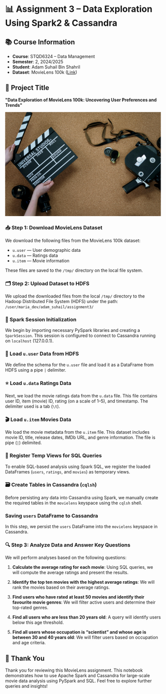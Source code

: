# 📊 Assignment 3 – Data Exploration Using Spark2 & Cassandra

## 📚 Course Information
- **Course**: STQD6324 – Data Management
- **Semester**: 2, 2024/2025
- **Student**: Adam Suhail Bin Shahril
- **Dataset**: MovieLens 100k ([Link](https://grouplens.org/datasets/movielens/100k/))

## 📝 Project Title
**"Data Exploration of MovieLens 100k: Uncovering User Preferences and Trends"**

![movies](Images/movies.jpg)

### 📥 Step 1: Download MovieLens Dataset
We download the following files from the MovieLens 100k dataset:
- `u.user` — User demographic data
- `u.data` — Ratings data
- `u.item` — Movie information

These files are saved to the `/tmp/` directory on the local file system.

### 🗂️ Step 2: Upload Dataset to HDFS
We upload the downloaded files from the local `/tmp/` directory to the Hadoop Distributed File System (HDFS) under the path: 
`/user/maria_dev/adam_suhail/assignment3/`

### 🔧 Spark Session Initialization
We begin by importing necessary PySpark libraries and creating a `SparkSession`. This session is configured to connect to Cassandra running on `localhost` (127.0.0.1).

### 👥 Load `u.user` Data from HDFS
We define the schema for the `u.user` file and load it as a DataFrame from HDFS using a pipe `|` delimiter.

### ⭐ Load `u.data` Ratings Data
Next, we load the movie ratings data from the `u.data` file. This file contains user ID, item (movie) ID, rating (on a scale of 1–5), and timestamp. The delimiter used is a tab (`\t`).

### 🎬 Load `u.item` Movies Data
We load the movie metadata from the `u.item` file. This dataset includes movie ID, title, release dates, IMDb URL, and genre information. The file is pipe (`|`) delimited.

### 🧠 Register Temp Views for SQL Queries
To enable SQL-based analysis using Spark SQL, we register the loaded DataFrames (`users`, `ratings`, and `movies`) as temporary views.

### 🗃️ Create Tables in Cassandra (`cqlsh`)
Before persisting any data into Cassandra using Spark, we manually create the required tables in the `movielens` keyspace using the `cqlsh` shell.

### Saving `users` DataFrame to Cassandra
In this step, we persist the `users` DataFrame into the `movielens` keyspace in Cassandra.

### 🔍 Step 3: Analyze Data and Answer Key Questions
We will perform analyses based on the following questions:

1. **Calculate the average rating for each movie**: Using SQL queries, we will compute the average ratings and present the results.
   
2. **Identify the top ten movies with the highest average ratings**: We will rank the movies based on their average ratings.

3. **Find users who have rated at least 50 movies and identify their favourite movie genres**: We will filter active users and determine their top-rated genres.

4. **Find all users who are less than 20 years old**: A query will identify users below this age threshold.

5. **Find all users whose occupation is “scientist” and whose age is between 30 and 40 years old**: We will filter users based on occupation and age criteria.
   
## 🙏 Thank You
Thank you for reviewing this MovieLens assignment. This notebook demonstrates how to use Apache Spark and Cassandra for large-scale movie data analysis using PySpark and SQL. Feel free to explore further queries and insights!
